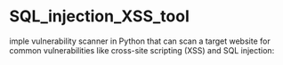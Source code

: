 # SQL_injection_XSS_tool
imple vulnerability scanner in Python that can scan a target website for common vulnerabilities like cross-site scripting (XSS) and SQL injection:
